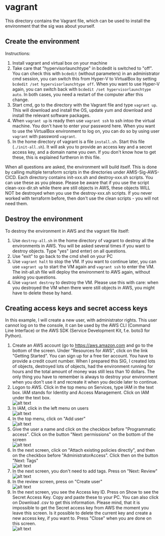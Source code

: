 # vagrant

This directory contains the Vagrant file, which can be used to install the environment that the sig was about yourself.

## Create the environment

Instructions:
1) Install vagrant and virtual box on your machine
2) Take care that "hypervisorlaunchtype" in bcdedit is switched to "off". You can check this with `bcdedit` (without parameters) in an administrator cmd session, you can switch this from Hyper-V to VirtualBox by setting `bcdedit /set hypervisorlaunchtype off`. When you want to use Hyper-V again, you can switch back with `bcdedit /set hypervisorlaunchtype auto`. In both cases, you need a restart of the computer after this change.
3) Start cmd, go to the directory with the Vagrant file and type `vagrant up`. This will download and install the OS, update  yum and download and install the relevant software packages.
4) When `vagrant up` is ready then use `vagrant ssh` to ssh intoo the virtual machine. You don't have to enter your password here. When you want to use the VirtualBox environment to log on, you can do so by using user `vagrant` with password `vagrant`.
5) In the home directory of vagrant is a file `install.sh`. Start this file (`./init-all.sh`). It will ask you to provide an access key and a secret access key, and a domain name you own. If you don't know how to get these, this is explained furtheron in this file.

When all questions are asked, the environment will build itself. This is done by calling multiple terraform scripts in the directories under AMIS-Sig-AWS-CICD. Each directory contains init-xxx.sh and destroy-xxx.sh scripts. You can use these as you please. Please be aware that if you use the script clean-xxx-dir.sh while there are still objects in AWS, these objects WILL NOT be destroyed when you use the destroy-xxx.sh scripts. If you never worked with terraform before, then don't use the clean scripts - you will not need them.

## Destroy the environment

To destroy the environment in AWS and the vagrant file itself:
1) Use `destroy-all.sh` in the home directory of vagrant to destroy all the environments in AWS. You will be asked several times if you want to destroy objects. Type "yes" (and enter) on all questions.
2) Use "exit" to go back to the cmd shell on your PC
3) Use `vagrant halt` to stop the VM. If you want to continue later, you can use `vagrant up` to start the VM again and `vagrant ssh` to enter the VM. The init-all.sh file will deploy the environment to AWS again, without asking you questions.
4) Use  `vagrant destroy` to destroy the VM. Please use this with care: when you destroyed the VM when there were still objects in AWS, you might have to delete these by hand.

## Creating access keys and secret access keys

In this example, I will create a new user, with administrator rights. This user cannot log on to the console, it can be used by the AWS CLI (Command Line Interface) or the AWS SDK (Service Development Kit, f.e. boto3 for Python).

1) Create an AWS account (go to https://aws.amazon.com and go to the bottom of the screen. Under "Resources for AWS", click on the link "Getting Started". You can sign up for a free tier account. You have to provide a credit count number. When I prepared this SIG, I created lots of objects, destroyed lots of objects, had the environment running for hours and the total amount of money was still less than 10 dollars. The only thing you have to remember is always to destroy your environment when you don't use it and recreate it when you decide later to continue.
2) Logon to AWS. Click in the top menu on Services, type IAM in the text box. IAM stands for Identity and Access Management. Click on IAM under the text box.\
![alt text](https://frpublic.s3-eu-west-1.amazonaws.com/AMIS/blog+images/AWS+IAM+new+keys/2+IAM+service.png)
3) In IAM, click in the left menu on users\
![alt text](https://frpublic.s3-eu-west-1.amazonaws.com/AMIS/blog+images/AWS+IAM+new+keys/3+Users.png)
4) In the top menu, click on "Add user"\
![alt text](https://frpublic.s3-eu-west-1.amazonaws.com/AMIS/blog+images/AWS+IAM+new+keys/4+Add+user.png)
5) Give the user a name and click on the checkbox before "Programmatic access". Click on the button "Next: permissions" on the bottom of the screen\
![alt text](https://frpublic.s3-eu-west-1.amazonaws.com/AMIS/blog+images/AWS+IAM+new+keys/5+Name+and+programmatic+access.png)
6) In the next screen, click on "Attach existing policies directly", and then on the checkbox before "AdministratorAccess". Click then on the button "Next: Tags"\
![alt text](https://frpublic.s3-eu-west-1.amazonaws.com/AMIS/blog+images/AWS+IAM+new+keys/6+Attach+existing+policies+directly.png)
7) In the next screen, you don't need to add tags. Press on "Next: Review"\
![alt text](https://frpublic.s3-eu-west-1.amazonaws.com/AMIS/blog+images/AWS+IAM+new+keys/7+Tags.png)
8) In the review screen, press on "Create user"\
![alt text](https://frpublic.s3-eu-west-1.amazonaws.com/AMIS/blog+images/AWS+IAM+new+keys/8+Create+user.png)
9) In the next screen, you see the Access key ID. Press on Show to see the Secret Access Key. Copy and paste these to your PC. You can also click on Download .csv to get this information. Please mind, that it is impossible to get the Secret access key from AWS the moment you leave this screen. Is it possible to delete the current key and create a new access key, if you want to. Press "Close" when you are done on this screen.\
![alt text](https://frpublic.s3-eu-west-1.amazonaws.com/AMIS/blog+images/AWS+IAM+new+keys/9+Get+keys.png)

